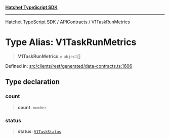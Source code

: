 [**Hatchet TypeScript SDK**](../../../../README.md)

***

[Hatchet TypeScript SDK](../../../../README.md) / [APIContracts](../README.md) / V1TaskRunMetrics

# Type Alias: V1TaskRunMetrics

> **V1TaskRunMetrics** = `object`[]

Defined in: [src/clients/rest/generated/data-contracts.ts:1606](https://github.com/hatchet-dev/hatchet/blob/0288a24f2e9f14787135b399bd47182f4d1260d9/sdks/typescript/src/clients/rest/generated/data-contracts.ts#L1606)

## Type declaration

### count

> **count**: `number`

### status

> **status**: [`V1TaskStatus`](../enumerations/V1TaskStatus.md)
